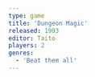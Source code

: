 ```yaml
---
type: game
title: 'Dungeon Magic'
released: 1993
editor: Taito
players: 2
genres:
  - 'Beat them all'
---
```

